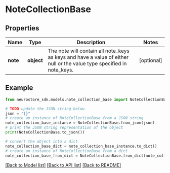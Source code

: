 # NoteCollectionBase


## Properties

Name | Type | Description | Notes
------------ | ------------- | ------------- | -------------
**note** | **object** | The note will contain all note_keys as keys and have a value of either null or the value type specified in note_keys. | [optional] 

## Example

```python
from neurostore_sdk.models.note_collection_base import NoteCollectionBase

# TODO update the JSON string below
json = "{}"
# create an instance of NoteCollectionBase from a JSON string
note_collection_base_instance = NoteCollectionBase.from_json(json)
# print the JSON string representation of the object
print(NoteCollectionBase.to_json())

# convert the object into a dict
note_collection_base_dict = note_collection_base_instance.to_dict()
# create an instance of NoteCollectionBase from a dict
note_collection_base_from_dict = NoteCollectionBase.from_dict(note_collection_base_dict)
```
[[Back to Model list]](../README.md#documentation-for-models) [[Back to API list]](../README.md#documentation-for-api-endpoints) [[Back to README]](../README.md)



